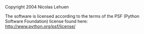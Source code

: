 Copyright 2004 Nicolas Lehuen

The software is licensed according to the terms of the PSF (Python Software Foundation) license found here: http://www.python.org/psf/license/